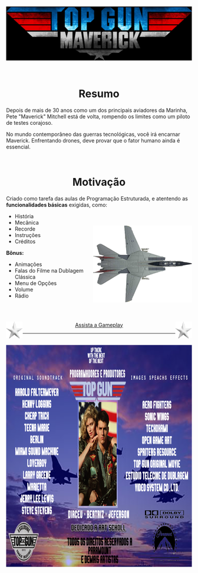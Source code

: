 ![título](https://github.com/DirceuSilvestre/Top-Gun-Maverick/blob/e399ec98b697361fc2c2a0a25dcfa80fb3388ad6/png/titulo.png)

<br />

<h1 align="center"  size="40px">
Resumo 
</h1>

Depois de mais de 30 anos como um dos principais aviadores da Marinha, Pete "Maverick" Mitchell está de volta, rompendo os limites como um piloto de testes corajoso.


No mundo contemporâneo das guerras tecnológicas, você irá encarnar Maverick. Enfrentando drones, deve provar que o fator humano ainda é essencial.

<br />

<h1 align="center"  size="40px">
Motivação
</h1>

Criado como tarefa das aulas de Programação Estruturada, e atentendo as **funcionalidades básicas** exigidas, como:
- História
- Mecânica
- Recorde          <img align="right" src="https://github.com/DirceuSilvestre/Top-Gun-Maverick/blob/e399ec98b697361fc2c2a0a25dcfa80fb3388ad6/png/aviao.png" />
- Instruções
- Créditos

 **Bônus:** 
 
  - Animações
  - Falas do Filme na Dublagem Clássica
  - Menu de Opções
  - Volume
  - Rádio

<br />
<br />

<img align="left" width="45" height="45" src="https://github.com/DirceuSilvestre/Top-Gun-Maverick/blob/e399ec98b697361fc2c2a0a25dcfa80fb3388ad6/png/estrela.png" /> <img align="right" width="45" height="45" src="https://github.com/DirceuSilvestre/Top-Gun-Maverick/blob/e399ec98b697361fc2c2a0a25dcfa80fb3388ad6/png/estrela.png" /> <p align="center"> <a href="https://youtu.be/39k1H7E0fKs">Assista a Gameplay</a> </p>   
  
  -------------------------------------------------
  
  <br />
  
<img align="center" width="1024" height="600" src="https://github.com/DirceuSilvestre/Top-Gun-Maverick/blob/e399ec98b697361fc2c2a0a25dcfa80fb3388ad6/png/creditos.png" />

